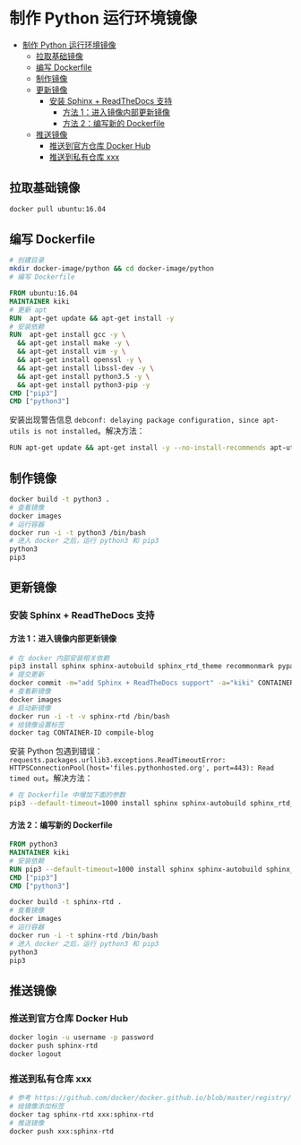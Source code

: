 # 制作 Python 运行环境镜像

- [制作 Python 运行环境镜像](#%e5%88%b6%e4%bd%9c-python-%e8%bf%90%e8%a1%8c%e7%8e%af%e5%a2%83%e9%95%9c%e5%83%8f)
  - [拉取基础镜像](#%e6%8b%89%e5%8f%96%e5%9f%ba%e7%a1%80%e9%95%9c%e5%83%8f)
  - [编写 Dockerfile](#%e7%bc%96%e5%86%99-dockerfile)
  - [制作镜像](#%e5%88%b6%e4%bd%9c%e9%95%9c%e5%83%8f)
  - [更新镜像](#%e6%9b%b4%e6%96%b0%e9%95%9c%e5%83%8f)
    - [安装 Sphinx + ReadTheDocs 支持](#%e5%ae%89%e8%a3%85-sphinx--readthedocs-%e6%94%af%e6%8c%81)
      - [方法 1：进入镜像内部更新镜像](#%e6%96%b9%e6%b3%95-1%e8%bf%9b%e5%85%a5%e9%95%9c%e5%83%8f%e5%86%85%e9%83%a8%e6%9b%b4%e6%96%b0%e9%95%9c%e5%83%8f)
      - [方法 2：编写新的 Dockerfile](#%e6%96%b9%e6%b3%95-2%e7%bc%96%e5%86%99%e6%96%b0%e7%9a%84-dockerfile)
  - [推送镜像](#%e6%8e%a8%e9%80%81%e9%95%9c%e5%83%8f)
    - [推送到官方仓库 Docker Hub](#%e6%8e%a8%e9%80%81%e5%88%b0%e5%ae%98%e6%96%b9%e4%bb%93%e5%ba%93-docker-hub)
    - [推送到私有仓库 xxx](#%e6%8e%a8%e9%80%81%e5%88%b0%e7%a7%81%e6%9c%89%e4%bb%93%e5%ba%93-xxx)

## 拉取基础镜像

```sh
docker pull ubuntu:16.04
```

## 编写 Dockerfile

```sh
# 创建目录
mkdir docker-image/python && cd docker-image/python
# 编写 Dockerfile
```

```Dockerfile
FROM ubuntu:16.04
MAINTAINER kiki
# 更新 apt
RUN  apt-get update && apt-get install -y
# 安装依赖
RUN  apt-get install gcc -y \
  && apt-get install make -y \
  && apt-get install vim -y \
  && apt-get install openssl -y \
  && apt-get install libssl-dev -y \
  && apt-get install python3.5 -y \
  && apt-get install python3-pip -y
CMD ["pip3"]
CMD ["python3"]
```

安装出现警告信息 `debconf: delaying package configuration, since apt-utils is not installed`。解决方法：

```sh
RUN apt-get update && apt-get install -y --no-install-recommends apt-utils
```

## 制作镜像

```sh
docker build -t python3 .
# 查看镜像
docker images
# 运行容器
docker run -i -t python3 /bin/bash
# 进入 docker 之后，运行 python3 和 pip3
python3
pip3
```

## 更新镜像

### 安装 Sphinx + ReadTheDocs 支持

#### 方法 1：进入镜像内部更新镜像

```sh
# 在 docker 内部安装相关依赖
pip3 install sphinx sphinx-autobuild sphinx_rtd_theme recommonmark pypandoc
# 提交更新
docker commit -m="add Sphinx + ReadTheDocs support" -a="kiki" CONTAINER-ID sphinx-rtd
# 查看新镜像
docker images
# 启动新镜像
docker run -i -t -v sphinx-rtd /bin/bash
# 给镜像设置标签
docker tag CONTAINER-ID compile-blog
```

安装 Python 包遇到错误：`requests.packages.urllib3.exceptions.ReadTimeoutError: HTTPSConnectionPool(host='files.pythonhosted.org', port=443): Read timed out`。解决方法：

```sh
# 在 Dockerfile 中增加下面的参数
pip3 --default-timeout=1000 install sphinx sphinx-autobuild sphinx_rtd_theme recommonmark pypandoc
```

#### 方法 2：编写新的 Dockerfile

```Dockerfile
FROM python3
MAINTAINER kiki
# 安装依赖
RUN pip3 --default-timeout=1000 install sphinx sphinx-autobuild sphinx_rtd_theme recommonmark pypandoc
CMD ["pip3"]
CMD ["python3"]
```

```sh
docker build -t sphinx-rtd .
# 查看镜像
docker images
# 运行容器
docker run -i -t sphinx-rtd /bin/bash
# 进入 docker 之后，运行 python3 和 pip3
python3
pip3
```

## 推送镜像

### 推送到官方仓库 Docker Hub

```sh
docker login -u username -p password
docker push sphinx-rtd
docker logout
```

### 推送到私有仓库 xxx

```sh
# 参考 https://github.com/docker/docker.github.io/blob/master/registry/insecure.md 设置 http 连接
# 给镜像添加标签
docker tag sphinx-rtd xxx:sphinx-rtd
# 推送镜像
docker push xxx:sphinx-rtd
```
